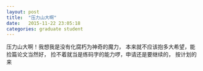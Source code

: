 ```yaml
---
layout: post
title:  "压力山大啊"
date:   2015-11-22 23:05:18
categories: graduate student
---
```


压力山大啊！我想我是没有化腐朽为神奇的魔力，
本来就不应该抱多大希望，能捡篇论文当然好，
捡不着就当是练码字的能力啰，申请还是要继续的，
按计划的来
